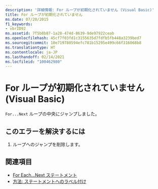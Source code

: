 ```yaml
---
description: '詳細情報: For ループが初期化されていません (Visual Basic)'
title: For ループが初期化されていません
ms.date: 07/20/2015
f1_keywords:
- vbrID92
ms.assetid: 7f5b8b87-1a28-474d-8639-9de97922ceab
ms.openlocfilehash: 45cf7f03fd1c3155635d7fdfb5fb448a3239bed7
ms.sourcegitcommit: 10e719780594efc781b15295e499c66f316068b8
ms.translationtype: HT
ms.contentlocale: ja-JP
ms.lasthandoff: 02/14/2021
ms.locfileid: "100462980"
---
```

# <a name="for-loop-not-initialized-visual-basic"></a>For ループが初期化されていません (Visual Basic)

`For...Next` ループの中央にジャンプしました。  
  
## <a name="to-correct-this-error"></a>このエラーを解決するには  
  
1. ループへのジャンプを削除します。  
  
## <a name="see-also"></a>関連項目

- [For Each...Next ステートメント](../language-reference/statements/for-each-next-statement.md)
- [方法: ステートメントへのラベル付け](../programming-guide/program-structure/how-to-label-statements.md)
